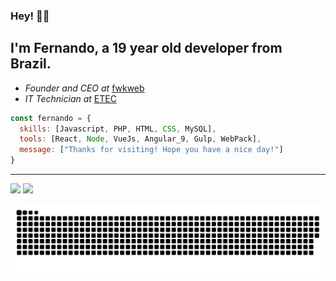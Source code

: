 ### Hey! 👋🏻

I'm Fernando, a 19 year old developer from Brazil.
---
* _Founder and CEO at_ [fwkweb](https://fwkweb.com.br/)
* _IT Technician at_ [ETEC](https://www.vestibulinhoetec.com.br/home/)



~~~Javascript
const fernando = {
  skills: [Javascript, PHP, HTML, CSS, MySQL],
  tools: [React, Node, VueJs, Angular_9, Gulp, WebPack],
  message: ["Thanks for visiting! Hope you have a nice day!"]
}
~~~

---



<div>
  <a href="https://www.linkedin.com/in/fernando-barros-21830826a/"><img src="https://img.shields.io/badge/LinkedIn-0077B5?style=for-the-badge&logo=linkedin&logoColor=white"</img></a>
  <a href="mailto:fernandobarrosdev@gmail.com.br"><img src="https://img.shields.io/badge/Gmail-D14836?style=for-the-badge&logo=gmail&logoColor=white"></img></a>
</div>

<p align="center">
  <img src="https://github.com/Fernandobarros1/Fernandobarros1/raw/output/github-contribution-grid-snake.svg" alt="snake">
</p>
